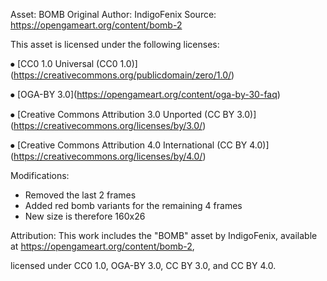 Asset: BOMB
Original Author: IndigoFenix
Source: https://opengameart.org/content/bomb-2



This asset is licensed under the following licenses:

⦁ \[CC0 1.0 Universal (CC0 1.0)](https://creativecommons.org/publicdomain/zero/1.0/)

⦁ \[OGA-BY 3.0](https://opengameart.org/content/oga-by-30-faq)

⦁ \[Creative Commons Attribution 3.0 Unported (CC BY 3.0)](https://creativecommons.org/licenses/by/3.0/)

⦁ \[Creative Commons Attribution 4.0 International (CC BY 4.0)](https://creativecommons.org/licenses/by/4.0/)



Modifications:

* Removed the last 2 frames
* Added red bomb variants for the remaining 4 frames
* New size is therefore 160x26



Attribution:
This work includes the "BOMB" asset by IndigoFenix,
available at https://opengameart.org/content/bomb-2,

licensed under CC0 1.0, OGA-BY 3.0, CC BY 3.0, and CC BY 4.0.


